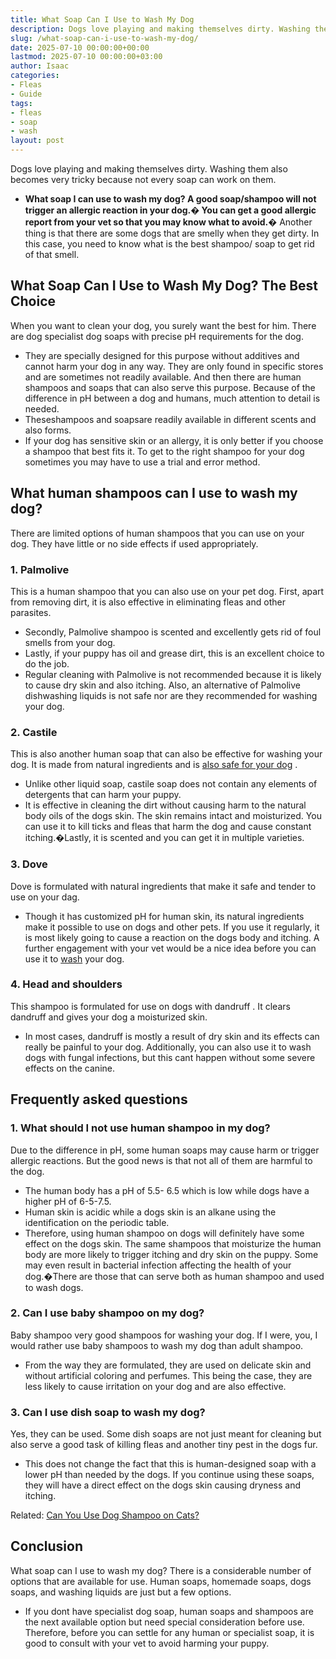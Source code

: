 ```yaml
---
title: What Soap Can I Use to Wash My Dog
description: Dogs love playing and making themselves dirty. Washing them also becomes very tricky because not every soap can work on them. - What soap I can use to wash my...
slug: /what-soap-can-i-use-to-wash-my-dog/
date: 2025-07-10 00:00:00+00:00
lastmod: 2025-07-10 00:00:00+03:00
author: Isaac
categories:
- Fleas
- Guide
tags:
- fleas
- soap
- wash
layout: post
---
```

Dogs love playing and making themselves dirty. Washing them also becomes very tricky because not every soap can work on them.
- **What soap I can use to wash my dog?  A good soap/shampoo will not trigger an allergic reaction in your dog.� You can get a good allergic report from your vet so that you may know what to avoid.�**
Another thing is that there are some dogs that are smelly when they get dirty. In this case, you need to know what is the best shampoo/ soap to get rid of that smell.
## What Soap Can I Use to Wash My Dog?  The Best Choice
When you want to clean your dog, you surely want the best for him. There are dog specialist dog soaps with precise pH requirements for the dog.
- They are specially designed for this purpose without additives and cannot harm your dog in any way. They are only found in specific stores and are sometimes not readily available.
And then there are human shampoos and soaps that can also serve this purpose. Because of the difference in pH between a dog and humans, much attention to detail is needed.
- Theseshampoos and soapsare readily available in different scents and also forms.
- If your dog has sensitive skin or an allergy, it is only better if you choose a shampoo that best fits it.
To get to the right shampoo for your dog sometimes you may have to use a trial and error method.
## **What human shampoos can I use to wash my dog?**
There are limited options of human shampoos that you can use on your dog. They have little or no side effects if used appropriately.
### **1. Palmolive**
This is a human shampoo that you can also use on your pet dog. First, apart from removing dirt, it is also effective in eliminating fleas and other parasites.
- Secondly, Palmolive shampoo is scented and excellently gets rid of foul smells from your dog.
- Lastly, if your puppy has oil and grease dirt, this is an excellent choice to do the job.
- Regular cleaning with Palmolive is not recommended because it is likely to cause dry skin and also itching.
Also, an alternative of Palmolive dishwashing liquids is not safe nor are they recommended for washing your dog.
### **2. Castile**
This is also another human soap that can also be effective for washing your dog. It is made from natural ingredients and is
[also safe for your dog](https://pestpolicy.com/best-flea-combs-for-dogs/)
.
- Unlike other liquid soap, castile soap does not contain any elements of detergents that can harm your puppy.
- It is effective in cleaning the dirt without causing harm to the natural body oils of the dogs skin. The skin remains intact and moisturized.
You can use it to kill ticks and fleas that harm the dog and cause constant itching.�Lastly, it is scented and you can get it in multiple varieties.
### **3. Dove**
Dove is formulated with natural ingredients that make it safe and tender to use on your dag.
- Though it has customized pH for human skin, its natural ingredients make it possible to use on dogs and other pets.
If you use it regularly, it is most likely going to cause a reaction on the dogs body and itching. A further engagement with your vet would be a nice idea before you can use it to [wash](https://pestpolicy.com/best-car-wash-soap/) your dog.
### **4. Head and shoulders**
This shampoo is
formulated for use on dogs with dandruff
. It clears dandruff and gives your dog a moisturized skin.
- In most cases, dandruff is mostly a result of dry skin and its effects can really be painful to your dog.
Additionally, you can also use it to wash dogs with fungal infections, but this cant happen without some severe effects on the canine.
## Frequently asked questions
### **1. What should I not use human shampoo in my dog?**
Due to the difference in pH, some human soaps may cause harm or trigger allergic reactions. But the good news is that not all of them are harmful to the dog.
- The human body has a pH of 5.5- 6.5 which is low while dogs have a higher pH of 6-5-7.5.
- Human skin is acidic while a dogs skin is an alkane using the identification on the periodic table.
- Therefore, using human shampoo on dogs will definitely have some effect on the dogs skin.
The same shampoos that moisturize the human body are more likely to trigger itching and dry skin on the puppy.
Some may even result in bacterial infection affecting the health of your dog.�There are those that can serve both as human shampoo and used to wash dogs.
### **2. Can I use baby shampoo on my dog?**
Baby shampoo very good shampoos for washing your dog. If I were, you, I would rather use baby shampoos to wash my dog than adult shampoo.
- From the way they are formulated, they are used on delicate skin and without artificial coloring and perfumes.
This being the case, they are less likely to cause irritation on your dog and are also effective.
### **3. Can I use dish soap to wash my dog?**
Yes, they can be used. Some dish soaps are not just meant for cleaning but also serve a good task of killing fleas and another tiny pest in the dogs fur.
- This does not change the fact that this is human-designed soap with a lower pH than needed by the dogs.
If you continue using these soaps, they will have a direct effect on the dogs skin causing dryness and itching.

Related:
[Can You Use Dog Shampoo on Cats?](https://pestpolicy.com/can-you-use-dog-shampoo-on-cats/)
## Conclusion
What soap can I use to wash my dog? There is a considerable number of options that are available for use. Human soaps, homemade soaps, dogs soaps, and washing liquids are just but a few options.
- If you dont have specialist dog soap, human soaps and shampoos are the next available option but need special consideration before use.
Therefore, before you can settle for any human or specialist soap, it is good to consult with your vet to avoid harming your puppy.
